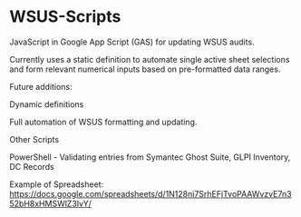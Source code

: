 # WSUS-Scripts
JavaScript in Google App Script (GAS) for updating WSUS audits.

Currently uses a static definition to automate single active sheet selections and form relevant numerical inputs based on pre-formatted data ranges.

Future additions:

Dynamic definitions

Full automation of WSUS formatting and updating.

Other Scripts

PowerShell - Validating entries from Symantec Ghost Suite, GLPI Inventory, DC Records

Example of Spreadsheet:
https://docs.google.com/spreadsheets/d/1N128ni7SrhEFjTvoPAAWvzvE7n352bH8xHMSWlZ3IvY/
